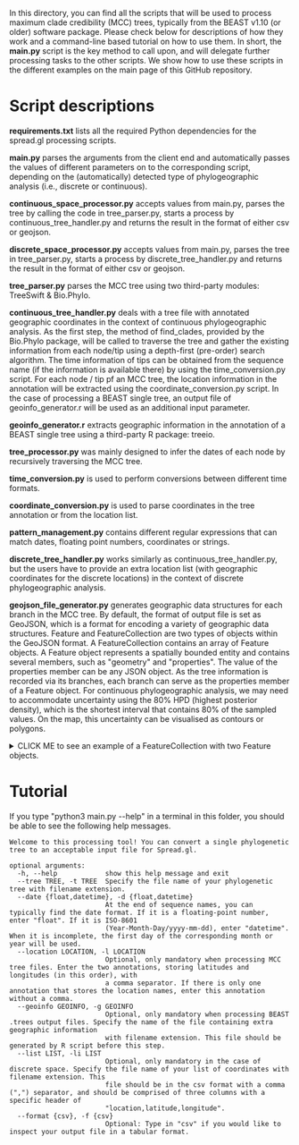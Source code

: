 In this directory, you can find all the scripts that will be used to process maximum clade credibility (MCC) trees, typically from the BEAST v1.10 (or older) software package. Please check below for descriptions of how they work and a command-line based tutorial on how to use them. In short, the **main.py** script is the key method to call upon, and will delegate further processing tasks to the other scripts. We show how to use these scripts in the different examples on the main page of this GitHub repository.

# Script descriptions

**requirements.txt** lists all the required Python dependencies for the spread.gl processing scripts.

**main.py** parses the arguments from the client end and automatically passes the values of different parameters on to the corresponding script, depending on the (automatically) detected type of phylogeographic analysis (i.e., discrete or continuous).

**continuous_space_processor.py** accepts values from main.py, parses the tree by calling the code in tree_parser.py, starts a process by continuous_tree_handler.py and returns the result in the format of either csv or geojson.

**discrete_space_processor.py** accepts values from main.py, parses the tree in tree_parser.py, starts a process by discrete_tree_handler.py and returns the result in the format of either csv or geojson.

**tree_parser.py** parses the MCC tree using two third-party modules: TreeSwift & Bio.Phylo.

**continuous_tree_handler.py** deals with a tree file with annotated geographic coordinates in the context of continuous phylogeographic analysis. As the first step, the method of find_clades, provided by the Bio.Phylo package, will be called to traverse the tree and gather the existing information from each node/tip using a depth-first (pre-order) search algorithm. The time information of tips can be obtained from the sequence name (if the information is available there) by using the time_conversion.py script. For each node / tip pf an MCC tree, the location information in the annotation will be extracted using the coordinate_conversion.py script. In the case of processing a BEAST single tree, an output file of geoinfo_generator.r will be used as an additional input parameter.

**geoinfo_generator.r** extracts geographic information in the annotation of a BEAST single tree using a third-party R package: treeio.

**tree_processor.py** was mainly designed to infer the dates of each node by recursively traversing the MCC tree.

**time_conversion.py** is used to perform conversions between different time formats.

**coordinate_conversion.py** is used to parse coordinates in the tree annotation or from the location list.

**pattern_management.py** contains different regular expressions that can match dates, floating point numbers, coordinates or strings.

**discrete_tree_handler.py** works similarly as continuous_tree_handler.py, but the users have to provide an extra location list (with geographic coordinates for the discrete locations) in the context of discrete phylogeographic analysis.

**geojson_file_generator.py** generates geographic data structures for each branch in the MCC tree. By default, the format of output file is set as GeoJSON, which is a format for encoding a variety of geographic data structures. Feature and FeatureCollection are two types of objects within the GeoJSON format. A FeatureCollection contains an array of Feature objects. A Feature object represents a spatially bounded entity and contains several members, such as "geometry" and "properties". The value of the properties member can be any JSON object. As the tree information is recorded via its branches, each branch can serve as the properties member of a Feature object. For continuous phylogeographic analysis, we may need to accommodate uncertainty using the 80% HPD (highest posterior density), which is the shortest interval that contains 80% of the sampled values. On the map, this uncertainty can be visualised as contours or polygons.

<details><summary>CLICK ME to see an example of a FeatureCollection with two Feature objects.</summary>

```
{
    "type": "FeatureCollection",
    "features": [
        {"type": "Feature",
            "geometry": {
                "type": "Polygon",
                "coordinates": [
                    []
                ]
            },
            "properties": {
                "id":17,
                "duration":0.6207730480719,
                "name":"MH018115|Brazil|ES|VendaNovaDoImigrante|NP|NA|IAL-11_11|2017-01-24",
                "start_time":"2016-06-11 08:40:29",
                "end_time":"2017-01-24 11:59:59",
                "start_latitude":-20.51398598643596,
                "start_longitude":-46.85916960400302,
                "end_latitude":-20.433141927814653,
                "end_longitude":-41.067196968419054
            }
        },
        {"type": "Feature",
            "geometry": {
                "type": "Polygon",
                "coordinates": [
                    [
                        [-48.428766,-21.350363],[-48.606715,-21.256626],[-48.69569,-21.101844],[-48.501579,-21.019836],
                        [-48.339791,-20.870381],[-47.734757,-20.839631],[-47.539018,-20.92914],[-47.472875,-21.139962],
                        [-47.571243,-21.320161],[-47.805942,-21.437464],[-48.072867,-21.44995],[-48.428766,-21.350363]
                    ]
                ]
            },
            "properties": {
                "id":18,
                "duration":0.2150216520605,
                "name":"None",
                "start_time":"2015-11-30 09:37:52",
                "end_time":"2016-02-17 00:18:13",
                "start_latitude":-20.768129100821106,
                "start_longitude":-47.33880273745724,
                "end_latitude":-21.127361903797887,
                "end_longitude":-47.98910670165459
            }
        }
    ]
}
```

</details>

# Tutorial

If you type "python3 main.py --help" in a terminal in this folder, you should be able to see the following help messages.
```
Welcome to this processing tool! You can convert a single phylogenetic tree to an acceptable input file for Spread.gl.

optional arguments:
  -h, --help            show this help message and exit
  --tree TREE, -t TREE  Specify the file name of your phylogenetic tree with filename extension.
  --date {float,datetime}, -d {float,datetime}
                        At the end of sequence names, you can typically find the date format. If it is a floating-point number, enter "float". If it is ISO-8601
                        (Year-Month-Day/yyyy-mm-dd), enter "datetime". When it is incomplete, the first day of the corresponding month or year will be used.
  --location LOCATION, -l LOCATION
                        Optional, only mandatory when processing MCC tree files. Enter the two annotations, storing latitudes and longitudes (in this order), with
                        a comma separator. If there is only one annotation that stores the location names, enter this annotation without a comma.
  --geoinfo GEOINFO, -g GEOINFO
                        Optional, only mandatory when processing BEAST .trees output files. Specify the name of the file containing extra geographic information
                        with filename extension. This file should be generated by R script before this step.
  --list LIST, -li LIST
                        Optional, only mandatory in the case of discrete space. Specify the file name of your list of coordinates with filename extension. This
                        file should be in the csv format with a comma (",") separator, and should be comprised of three columns with a specific header of
                        "location,latitude,longitude".
  --format {csv}, -f {csv}
                        Optional: Type in "csv" if you would like to inspect your output file in a tabular format.
```
